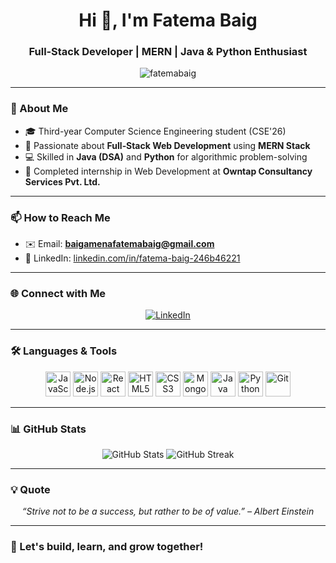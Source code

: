 <h1 align="center">Hi 👋, I'm Fatema Baig</h1>
<h3 align="center">Full‑Stack Developer | MERN | Java & Python Enthusiast</h3>

<p align="center">
  <img src="https://komarev.com/ghpvc/?username=fatemabaig&label=Profile%20views&color=0e75b6&style=flat" alt="fatemabaig" />
</p>

---

### 🌱 About Me
- 🎓 Third-year Computer Science Engineering student (CSE'26)  
- 🔧 Passionate about **Full‑Stack Web Development** using **MERN Stack**  
- 💻 Skilled in **Java (DSA)** and **Python** for algorithmic problem-solving  
- 🚀 Completed internship in Web Development at **Owntap Consultancy Services Pvt. Ltd.**

---

### 📫 How to Reach Me
- ✉️ Email: **[baigamenafatemabaig@gmail.com](mailto:baigamenafatemabaig@gmail.com)**  
- 💼 LinkedIn: [linkedin.com/in/fatema-baig-246b46221](https://www.linkedin.com/in/fatema-baig-246b46221)

---

### 🌐 Connect with Me
<p align="center">
  <a href="https://www.linkedin.com/in/fatema-baig-246b46221" target="_blank">
    <img src="https://img.shields.io/badge/LinkedIn-blue?style=for-the-badge&logo=linkedin" alt="LinkedIn" />
  </a>
</p>

---

### 🛠️ Languages & Tools
<p align="center">
  <img src="https://cdn.jsdelivr.net/gh/devicons/devicon/icons/javascript/javascript-original.svg" width="40" alt="JavaScript"/>
  <img src="https://cdn.jsdelivr.net/gh/devicons/devicon/icons/nodejs/nodejs-original.svg" width="40" alt="Node.js"/>
  <img src="https://cdn.jsdelivr.net/gh/devicons/devicon/icons/react/react-original.svg" width="40" alt="React"/>
  <img src="https://cdn.jsdelivr.net/gh/devicons/devicon/icons/html5/html5-original.svg" width="40" alt="HTML5"/>
  <img src="https://cdn.jsdelivr.net/gh/devicons/devicon/icons/css3/css3-original.svg" width="40" alt="CSS3"/>
  <img src="https://cdn.jsdelivr.net/gh/devicons/devicon/icons/mongodb/mongodb-original.svg" width="40" alt="MongoDB"/>
  <img src="https://cdn.jsdelivr.net/gh/devicons/devicon/icons/java/java-original.svg" width="40" alt="Java"/>
  <img src="https://cdn.jsdelivr.net/gh/devicons/devicon/icons/python/python-original.svg" width="40" alt="Python"/>
  <img src="https://cdn.jsdelivr.net/gh/devicons/devicon/icons/git/git-original.svg" width="40" alt="Git"/>
</p>

---

### 📊 GitHub Stats
<p align="center">
  <img src="https://github-readme-stats.vercel.app/api?username=fatemabaig&show_icons=true&theme=radical" alt="GitHub Stats" />
  <img src="https://github-readme-streak-stats.herokuapp.com/?user=fatemabaig&theme=radical" alt="GitHub Streak" />
</p>

---

### 💡 Quote
<p align="center">
  <i>“Strive not to be a success, but rather to be of value.” – Albert Einstein</i>
</p>

---

### 🔗 Let's build, learn, and grow together!
